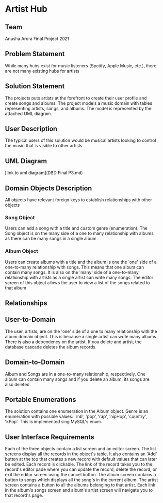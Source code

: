 # Artist Hub
## Team
Anusha Arora
Final Project 2021
## Problem Statement
While many hubs exist for music listeners (Spotify, Apple Music, etc.), there are not many existing hubs for artists

## Solution Statement
The projects puts artists at the forefront to create their user profile and create songs and albums. The project models a music domain with tables representing artists, songs, and albums. The model is represented by the attached UML diagram.

## User Description
The typical users of this solution would be musical artists looking to control the music that is visible to other artists

## UML Diagram
[link to uml diagram](DBD Final P3.md)
## Domain Objects Description
All objects have relevant foreign keys to establish relationships with other objects

### Song Object
Users can add a song with a title and custom genre (enumeration). The Song object is on the many side of a one to many relationship with albums as there can be many songs in a single album
### Album Object
Users can create albums with a title and the album is one the 'one' side of a one-to-many relationship with songs. This means that one album can contain many songs. It is also on the 'many' side of a one-to-many relationship with artists as a single artist can write many songs. The editor screen of this object allows the user to view a list of the songs related to that album

## Relationships
## User-to-Domain
The user, artists, are on the 'one' side of a one to many relationship with the album domain object. This is because a single artist can write many albums. There is also a dependency on the artist. If you delete and artist, the database cascade deletes the album records.

## Domain-to-Domain
Album and Songs are in a one-to-many relationship, respectively. One album can contain many songs and if you delete an album, its songs are also deleted

## Portable Enumerations
The solution contains one enumeration in the Album object. Genre is an enumeration with possible values: 'rnb', 'pop', 'rap', 'hipHop', 'country', 'kPop'. This is implemented sing MySQL's enum.

## User Interface Requirements
Each of the three objects contain a list screen and an editor screen. The list screens display all the records in the object's table. It also contains an 'Add' button at the top that creates a new record with default values that can later be edited. Each record is clickable. The link of the record takes you to the record's editor pade where you can update the record, delete the record, or exit the editor screen using the cancel button. The album screen contains a button to songs which displays all the song's in the current album. The artist screen contains a button to all the albums belonging to that artist. Each link in the album's songs screen and album's artist screen will navigate you to that record's page.
